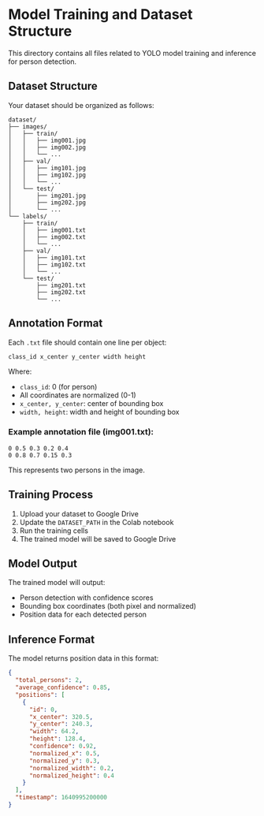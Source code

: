# Model Training and Dataset Structure

This directory contains all files related to YOLO model training and inference for person detection.

## Dataset Structure

Your dataset should be organized as follows:

```
dataset/
├── images/
│   ├── train/
│   │   ├── img001.jpg
│   │   ├── img002.jpg
│   │   └── ...
│   ├── val/
│   │   ├── img101.jpg
│   │   ├── img102.jpg
│   │   └── ...
│   └── test/
│       ├── img201.jpg
│       ├── img202.jpg
│       └── ...
└── labels/
    ├── train/
    │   ├── img001.txt
    │   ├── img002.txt
    │   └── ...
    ├── val/
    │   ├── img101.txt
    │   ├── img102.txt
    │   └── ...
    └── test/
        ├── img201.txt
        ├── img202.txt
        └── ...
```

## Annotation Format

Each `.txt` file should contain one line per object:
```
class_id x_center y_center width height
```

Where:
- `class_id`: 0 (for person)
- All coordinates are normalized (0-1)
- `x_center, y_center`: center of bounding box
- `width, height`: width and height of bounding box

### Example annotation file (img001.txt):
```
0 0.5 0.3 0.2 0.4
0 0.8 0.7 0.15 0.3
```

This represents two persons in the image.

## Training Process

1. Upload your dataset to Google Drive
2. Update the `DATASET_PATH` in the Colab notebook
3. Run the training cells
4. The trained model will be saved to Google Drive

## Model Output

The trained model will output:
- Person detection with confidence scores
- Bounding box coordinates (both pixel and normalized)
- Position data for each detected person

## Inference Format

The model returns position data in this format:
```json
{
  "total_persons": 2,
  "average_confidence": 0.85,
  "positions": [
    {
      "id": 0,
      "x_center": 320.5,
      "y_center": 240.3,
      "width": 64.2,
      "height": 128.4,
      "confidence": 0.92,
      "normalized_x": 0.5,
      "normalized_y": 0.3,
      "normalized_width": 0.2,
      "normalized_height": 0.4
    }
  ],
  "timestamp": 1640995200000
}
```
